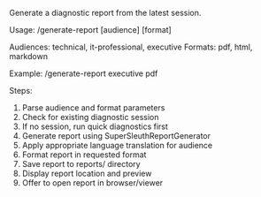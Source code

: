 Generate a diagnostic report from the latest session.

Usage: /generate-report [audience] [format]

Audiences: technical, it-professional, executive
Formats: pdf, html, markdown

Example: /generate-report executive pdf

Steps:
1. Parse audience and format parameters
2. Check for existing diagnostic session
3. If no session, run quick diagnostics first
4. Generate report using SuperSleuthReportGenerator
5. Apply appropriate language translation for audience
6. Format report in requested format
7. Save report to reports/ directory
8. Display report location and preview
9. Offer to open report in browser/viewer